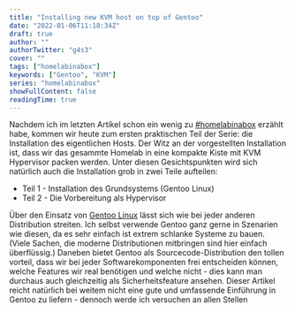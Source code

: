 ```yaml
---
title: "Installing new KVM host on top of Gentoo"
date: "2022-01-06T11:18:34Z"
draft: true
author: ""
authorTwitter: "g4s3"
cover: ""
tags: ["homelabinabox"]
keywords: ["Gentoo", "KVM"]
series: "homelabinabox"
showFullContent: false
readingTime: true
---
```


Nachdem ich im letzten Artikel schon ein wenig zu [#homelabinabox](/tags/homelabinabox)
erzählt habe, kommen wir heute zum ersten praktischen Teil der Serie: die Installation
des eigentlichen Hosts. Der Witz an der vorgestellten Installation ist, dass wir das 
gesammte Homelab in eine kompakte Kiste mit KVM Hypervisor packen werden. Unter diesen
Gesichtspunkten wird sich natürlich auch die Installation grob in zwei Teile aufteilen:

  * Teil 1 - Installation des Grundsystems (Gentoo Linux)
  * Teil 2 - Die Vorbereitung als Hypervisor

Über den Einsatz von [Gentoo Linux](https://gentoo.org) lässt sich wie bei jeder 
anderen Distribution streiten. Ich selbst verwende Gentoo ganz gerne in Szenarien
wie diesen, da es sehr einfach ist extrem schlanke Systeme zu bauen. (Viele Sachen,
die moderne Distributionen mitbringen sind hier einfach überflüssig.) Daneben bietet
Gentoo als Sourcecode-Distribution den tollen vorteil, dass wir bei jeder
Softwarekomponenten frei entscheiden können, welche Features wir real benötigen und
welche nicht - dies kann man durchaus auch gleichzeitig als Sicherheitsfeature
ansehen. Dieser Artikel reicht natürlich bei weitem nicht eine gute und umfassende
Einführung in Gentoo zu liefern - dennoch werde ich versuchen an allen Stellen 
